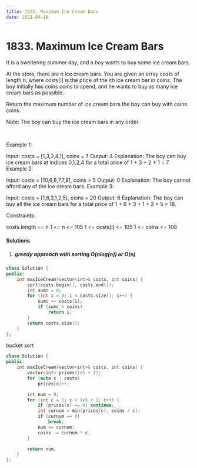 ```yaml
---
title: 1833. Maximum Ice Cream Bars
date: 2021-04-18
---
```


# 1833. Maximum Ice Cream Bars

It is a sweltering summer day, and a boy wants to buy some ice cream bars.

At the store, there are n ice cream bars. You are given an array costs of length n, where costs[i] is the price of the ith ice cream bar in coins. The boy initially has coins coins to spend, and he wants to buy as many ice cream bars as possible. 

Return the maximum number of ice cream bars the boy can buy with coins coins.

Note: The boy can buy the ice cream bars in any order.

 

Example 1:

Input: costs = [1,3,2,4,1], coins = 7
Output: 4
Explanation: The boy can buy ice cream bars at indices 0,1,2,4 for a total price of 1 + 3 + 2 + 1 = 7.
Example 2:

Input: costs = [10,6,8,7,7,8], coins = 5
Output: 0
Explanation: The boy cannot afford any of the ice cream bars.
Example 3:

Input: costs = [1,6,3,1,2,5], coins = 20
Output: 6
Explanation: The boy can buy all the ice cream bars for a total price of 1 + 6 + 3 + 1 + 2 + 5 = 18.
 

Constraints:

costs.length == n
1 <= n <= 105
1 <= costs[i] <= 105
1 <= coins <= 108


#### Solutions

1. ##### greedy approach with sorting O(nlog(n)) or O(n)

```c++
class Solution {
public:
    int maxIceCream(vector<int>& costs, int coins) {
        sort(costs.begin(), costs.end());
        int sumc = 0;
        for (int i = 0; i < costs.size(); i++) {
            sumc += costs[i];
            if (sumc > coins)
                return i;
        }
        return costs.size();
    }
};
```

bucket sort

```c++
class Solution {
public:
    int maxIceCream(vector<int>& costs, int coins) {
        vector<int> prices(1e5 + 1);
        for (auto c : costs)
            prices[c]++;

        int num = 0;
        for (int c = 1; c < 1e5 + 1; c++) {
            if (prices[c] == 0) continue;
            int curnum = min(prices[c], coins / c);
            if (curnum == 0)
                break;
            num += curnum;
            coins -= curnum * c;
        }

        return num;
    }
};
```